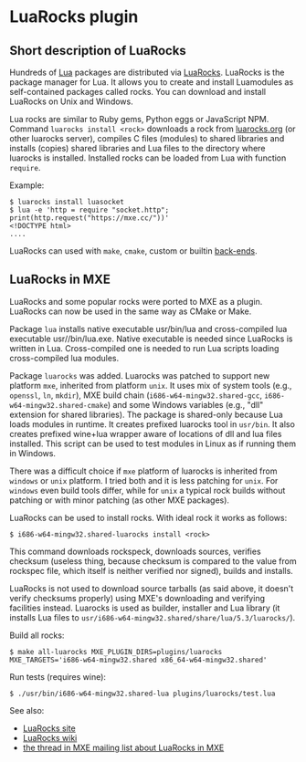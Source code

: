 LuaRocks plugin
===============

Short description of LuaRocks
-----------------------------

Hundreds of [Lua][lua] packages are distributed via [LuaRocks][luarocks].
LuaRocks is the package manager for Lua. It allows you to create and
install Luamodules as self-contained packages called rocks. You can
download and install LuaRocks on Unix and Windows.

Lua rocks are similar to Ruby gems, Python eggs or JavaScript NPM. Command
`luarocks install <rock>` downloads a rock from [luarocks.org][luarocks]
(or other luarocks server), compiles C files (modules) to shared libraries
and installs (copies) shared libraries and Lua files to the directory
where luarocks is installed. Installed rocks can be loaded from Lua with
function `require`.

Example:
```
$ luarocks install luasocket
$ lua -e 'http = require "socket.http"; print(http.request("https://mxe.cc/"))'
<!DOCTYPE html>
....
```

LuaRocks can used with `make`, `cmake`, custom or builtin
 [back-ends][backends].

LuaRocks in MXE
---------------

LuaRocks and some popular rocks were ported to MXE as a plugin.
LuaRocks can now be used in the same way as CMake or Make.

Package `lua` installs native executable usr/bin/lua and
cross-compiled lua executable usr/<target>/bin/lua.exe. Native
executable is needed since LuaRocks is written in Lua. Cross-compiled
one is needed to run Lua scripts loading cross-compiled lua modules.

Package `luarocks` was added. Luarocks was patched to support new
platform `mxe`, inherited from platform `unix`. It uses mix of system
tools (e.g., `openssl`, `ln`, `mkdir`), MXE build chain
(`i686-w64-mingw32.shared-gcc`, `i686-w64-mingw32.shared-cmake`) and some
Windows variables (e.g., "dll" extension for shared libraries). The
package is shared-only because Lua loads modules in runtime. It
creates prefixed luarocks tool in `usr/bin`. It also creates prefixed
wine+lua wrapper aware of locations of dll and lua files installed.
This script can be used to test modules in Linux as if running them in
Windows.

There was a difficult choice if `mxe` platform of luarocks is inherited
from `windows` or `unix` platform. I tried both and it is less patching
for `unix`. For `windows` even build tools differ, while for `unix` a
typical rock builds without patching or with minor patching
(as other MXE packages).

LuaRocks can be used to install rocks. With ideal rock it works as follows:

```
$ i686-w64-mingw32.shared-luarocks install <rock>
```

This command downloads rockspeck, downloads sources, verifies checksum
(useless thing, because checksum is compared to the value from rockspec
file, which itself is neither verified nor signed), builds and installs.

LuaRocks is not used to download source tarballs (as said
above, it doesn't verify checksums properly) using MXE's downloading
and verifying facilities instead. Luarocks is used as builder,
installer and Lua library (it installs Lua files to
`usr/i686-w64-mingw32.shared/share/lua/5.3/luarocks/`).

Build all rocks:
```
$ make all-luarocks MXE_PLUGIN_DIRS=plugins/luarocks MXE_TARGETS='i686-w64-mingw32.shared x86_64-w64-mingw32.shared'
```

Run tests (requires wine):
```
$ ./usr/bin/i686-w64-mingw32.shared-lua plugins/luarocks/test.lua
```

See also:

  * [LuaRocks site][luarocks]
  * [LuaRocks wiki][wiki]
  * [the thread in MXE mailing list about LuaRocks in MXE][thread]

[lua]:https://lua.org/
[luarocks]:https://luarocks.org/
[backends]:https://github.com/keplerproject/luarocks/wiki/Rockspec-format#Build_backends
[wiki]:https://github.com/keplerproject/luarocks/wiki/
[thread]:https://lists.nongnu.org/archive/html/mingw-cross-env-list/2015-10/msg00008.html

